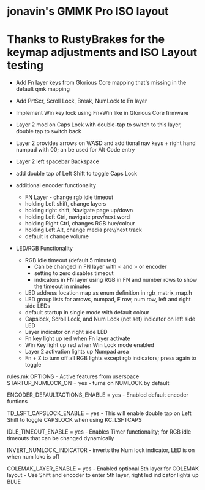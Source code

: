 # jonavin's GMMK Pro ISO layout
# Thanks to RustyBrakes for the keymap adjustments and ISO Layout testing

- Add Fn layer keys from Glorious Core mapping that's missing in the default qmk mapping
- Add PrtScr, Scroll Lock, Break, NumLock to Fn layer
- Implement Win key lock using Fn+Win like in Glorious Core firmware
- Layer 2 mod on Caps Lock with double-tap to switch to this layer, double tap to switch back
- Layer 2 provides arrows on WASD and additional nav keys + right hand numpad with 00; an be used for Alt Code entry
- Layer 2 left spacebar Backspace
- add double tap of Left Shift to toggle Caps Lock
- additional encoder functionality
    - FN Layer - change rgb idle timeout
    - holding Left shift, change layers
    - holding right shift, Navigate page up/down
    - holding Left Ctrl, navigate prev/next word
    - holding Right Ctrl, changes RGB hue/colour
    - holding Left Alt, change media prev/next track
    - default is change volume
    
- LED/RGB Functionality
    - RGB idle timeout (default 5 minutes)
        - Can be changed in FN layer with < and > or encoder
        - setting to zero disables timeout
        - indicators in FN layer using RGB in FN and number rows to show the timeout in minutes
    - LED address location map as enum definition in rgb_matrix_map.h
    - LED group lists for arrows, numpad, F row, num row, left and right side LEDs
    - default startup in single mode with default colour 
    - Capslock, Scroll Lock, and Num Lock (not set) indicator on left side LED
    - Layer indicator on right side LED
    - Fn key light up red when Fn layer activate
    - Win Key light up red when Win Lock mode enabled
    - Layer 2 activation lights up Numpad area
    - Fn + Z to turn off all RGB lights except rgb indicators; press again to toggle

rules.mk OPTIONS - Active features from userspace
STARTUP_NUMLOCK_ON = yes
    - turns on NUMLOCK by default

ENCODER_DEFAULTACTIONS_ENABLE = yes
    - Enabled default encoder funtions
  
TD_LSFT_CAPSLOCK_ENABLE = yes
    - This will enable double tap on Left Shift to toggle CAPSLOCK when using KC_LSFTCAPS

IDLE_TIMEOUT_ENABLE = yes
    - Enables Timer functionality; for RGB idle timeouts that can be changed dynamically

INVERT_NUMLOCK_INDICATOR
    - inverts the Num lock indicator, LED is on when num lokc is off

COLEMAK_LAYER_ENABLE = yes
    - Enabled optional 5th layer for COLEMAK layout
    - Use Shift and encoder to enter 5th layer, right led indicator lights up BLUE

